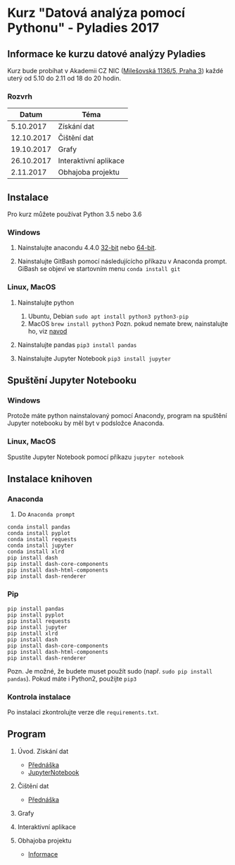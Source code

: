 # Kurz "Datová analýza pomocí Pythonu" - Pyladies 2017


## Informace ke kurzu datové analýzy Pyladies

Kurz bude probíhat v Akademii CZ NIC ([Milešovská 1136/5, Praha 3](https://mapy.cz/s/22d5n)) každé uterý od 5.10 do 2.11 od 18 do 20 hodin.

### Rozvrh
| Datum | Téma|
|-------|--------|
| 5.10.2017 | Získání dat |
| 12.10.2017 | Čištění dat |
| 19.10.2017 |	Grafy |
| 26.10.2017 |	Interaktivní aplikace |
| 2.11.2017 | Obhajoba projektu |

## Instalace

Pro kurz můžete používat Python 3.5 nebo 3.6

### Windows

1. Nainstalujte anacondu 4.4.0 [32-bit](https://repo.continuum.io/archive/Anaconda3-4.4.0-Windows-x86.exe) nebo [64-bit](https://repo.continuum.io/archive/Anaconda3-4.4.0-Windows-x86_64.exe).

1. Nainstalujte GitBash pomocí následujícícho příkazu v Anaconda prompt. GiBash se objeví ve startovním menu
`conda install git`

### Linux, MacOS

1. Nainstalujte python
    1. Ubuntu, Debian
    `sudo apt install python3 python3-pip`
    1. MacOS
    `brew install python3`
    Pozn. pokud nemate brew, nainstalujte ho, viz [navod](https://brew.sh/)
    

1. Nainstalujte pandas
`pip3 install pandas`

1. Nainstalujte Jupyter Notebook
`pip3 install jupyter`

## Spuštění Jupyter Notebooku

### Windows

Protože máte python nainstalovaný pomocí Anacondy, program na spuštění Jupyter notebooku by měl byt v podsložce Anaconda.

### Linux, MacOS

Spustíte Jupyter Notebook pomocí příkazu `jupyter notebook`

## Instalace knihoven

### Anaconda

1. Do `Anaconda prompt`

```
conda install pandas
conda install pyplot
conda install requests
conda install jupyter
conda install xlrd
pip install dash
pip install dash-core-components
pip install dash-html-components
pip install dash-renderer
```

### Pip


```
pip install pandas
pip install pyplot
pip install requests
pip install jupyter
pip install xlrd
pip install dash
pip install dash-core-components
pip install dash-html-components
pip install dash-renderer
```

Pozn. Je možné, že budete muset použít sudo (např. `sudo pip install pandas`). Pokud máte i Python2, použijte `pip3`

### Kontrola instalace

Po instalaci zkontrolujte verze dle `requirements.txt`.

## Program

1. Úvod. Získání dat 
    - [Přednáška](https://docs.google.com/presentation/d/1a4jWMLkExi0yS4-PvnwJhvME-9DvIOs3592phCzJuuY/edit?usp=sharing)
    - [JupyterNotebook](https://github.com/anastazie/pyladies_data/blob/master/1_pyladies_data.ipynb)

1. Čištění dat 
    - [Přednáška](https://docs.google.com/presentation/d/1Eqz0zh4jK2fFMU0O2GQ2ryoAqfv_J4wL2QBZHlaizOc/edit?usp=sharing)

1. Grafy 

1. Interaktivní aplikace 

1. Obhajoba projektu
    - [Informace](https://docs.google.com/presentation/d/1HLYrwprlPZuB2_e1Czo6WDplzqLF0k_ll-cN4p9vTOA/edit?usp=sharing)


